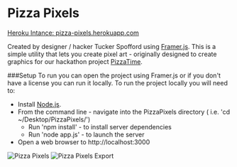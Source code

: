 Pizza Pixels 
=====================

[Heroku Intance: pizza-pixels.herokuapp.com](http://pizza-pixels.herokuapp.com/)

Created by designer / hacker Tucker Spofford using [Framer.js](http://framerjs.com/). This is a simple utility that lets you create pixel art - originally designed to create graphics for our hackathon project [PizzaTime](https://github.com/artefact-group/PizzaTime). 

###Setup
To run you can open the project using Framer.js or if you don't have a license you can run it locally. 
To run the project locally you will need to:

-  Install [Node.js](https://nodejs.org/). 
- From the command line - navigate into the PizzaPixels directory ( i.e. 'cd ~/Desktop/PizzaPixels/')
	- Run 'npm install' - to install server dependencies
	- Run 'node app.js' - to launch the server
- Open a web browser to http://localhost:3000


![Pizza Pixels](https://dl.dropboxusercontent.com/u/1086285/artefact/pizza-pixels.png)
![Pizza Pixels Export](https://dl.dropboxusercontent.com/u/1086285/artefact/pizza-pixels-export.png)
